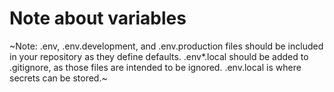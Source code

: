 # Note about variables
~Note: .env, .env.development, and .env.production files 
should be included in your repository as they define defaults. .env*.local
 should be added to .gitignore, as those files are intended to be 
 ignored. .env.local is where secrets can be stored.~